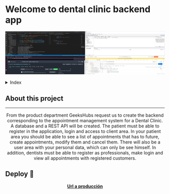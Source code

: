 
# Welcome to dental clinic backend app
<p align="center"><img src="./img/headerpict.jpg"/></p> 

<details>
  <summary>Index</summary>
  <ol>
    <li><a href="#About-this-project">About this project</a></li>
    <li><a href="#Deploy-🚀">Deploy</a></li>
    <li><a href="#Stack">Stack</a></li>
    <li><a href="#Diagram-bd">Diagram DB</a></li>
    <li><a href="#Local-instalation">Local installation</a></li>
    <li><a href="#How-do-we-do-it">How do we do it</a></li>
    <li><a href="#Project-structure">Project structure</a></li>
    <li><a href="#Data-base">Database</a></li>
    <li><a href="#Endpoints">Endpoints</a></li>
    <li><a href="#known-bugs">Known bugs</a></li>
    <li><a href="#Future-functionalities">Future funtionalities</a></li>
    <li><a href="#Licence">Licence</a></li>
    <li><a href="#Webgraphy">Webgraphy</a></li>
    <li><a href="#Gratitudes">Gratitudes</a></li>
    <li><a href="#Contact">Contact</a></li>
  </ol>
</details>

## About this project
---
<p align="center">From the product department GeeksHubs request us to create the backend corresponding to the appointment management system for a Dental Clinic.
A database and a REST API will be created.
The patient must be able to register in the application, login and access to client area. In your patient area you should be able to see a list of appointments that has to future, create appointments, modify them and cancel them.
There will also be a user area with your personal data, which can only be see himself.
In addition, dentists must be able to register as professionals, make login and view all appointments with registered customers.</p>
  

## Deploy 🚀

<div align="center">
    <a href="https://www.google.com"><strong>Url a producción </strong></a>
</div>



